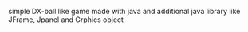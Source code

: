 simple DX-ball like game made with java and additional java library like JFrame, Jpanel and Grphics object
